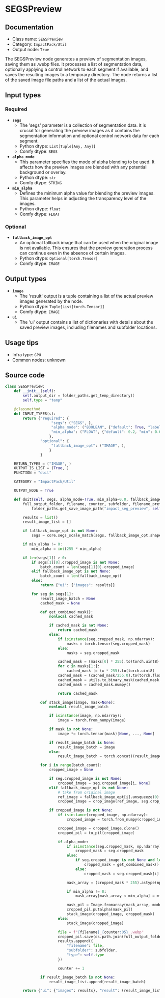 # SEGSPreview
## Documentation
- Class name: `SEGSPreview`
- Category: `ImpactPack/Util`
- Output node: `True`

The SEGSPreview node generates a preview of segmentation images, saving them as .webp files. It processes a list of segmentation data, optionally applying a control network to each segment if available, and saves the resulting images to a temporary directory. The node returns a list of the saved image file paths and a list of the actual images.
## Input types
### Required
- **`segs`**
    - The 'segs' parameter is a collection of segmentation data. It is crucial for generating the preview images as it contains the segmentation information and optional control network data for each segment.
    - Python dtype: `List[Tuple[Any, Any]]`
    - Comfy dtype: `SEGS`
- **`alpha_mode`**
    - This parameter specifies the mode of alpha blending to be used. It affects how the preview images are blended with any potential background or overlay.
    - Python dtype: `str`
    - Comfy dtype: `STRING`
- **`min_alpha`**
    - Defines the minimum alpha value for blending the preview images. This parameter helps in adjusting the transparency level of the images.
    - Python dtype: `float`
    - Comfy dtype: `FLOAT`
### Optional
- **`fallback_image_opt`**
    - An optional fallback image that can be used when the original image is not available. This ensures that the preview generation process can continue even in the absence of certain images.
    - Python dtype: `Optional[torch.Tensor]`
    - Comfy dtype: `IMAGE`
## Output types
- **`image`**
    - The 'result' output is a tuple containing a list of the actual preview images generated by the node.
    - Python dtype: `Tuple[List[torch.Tensor]]`
    - Comfy dtype: `IMAGE`
- **`ui`**
    - The 'ui' output contains a list of dictionaries with details about the saved preview images, including filenames and subfolder locations.
## Usage tips
- Infra type: `GPU`
- Common nodes: unknown


## Source code
```python
class SEGSPreview:
    def __init__(self):
        self.output_dir = folder_paths.get_temp_directory()
        self.type = "temp"

    @classmethod
    def INPUT_TYPES(s):
        return {"required": {
                     "segs": ("SEGS", ),
                     "alpha_mode": ("BOOLEAN", {"default": True, "label_on": "enable", "label_off": "disable"}),
                     "min_alpha": ("FLOAT", {"default": 0.2, "min": 0.0, "max": 1.0, "step": 0.01}),
                    },
                "optional": {
                     "fallback_image_opt": ("IMAGE", ),
                    }
                }

    RETURN_TYPES = ("IMAGE", )
    OUTPUT_IS_LIST = (True, )
    FUNCTION = "doit"

    CATEGORY = "ImpactPack/Util"

    OUTPUT_NODE = True

    def doit(self, segs, alpha_mode=True, min_alpha=0.0, fallback_image_opt=None):
        full_output_folder, filename, counter, subfolder, filename_prefix = \
            folder_paths.get_save_image_path("impact_seg_preview", self.output_dir, segs[0][1], segs[0][0])

        results = list()
        result_image_list = []

        if fallback_image_opt is not None:
            segs = core.segs_scale_match(segs, fallback_image_opt.shape)

        if min_alpha != 0:
            min_alpha = int(255 * min_alpha)

        if len(segs[1]) > 0:
            if segs[1][0].cropped_image is not None:
                batch_count = len(segs[1][0].cropped_image)
            elif fallback_image_opt is not None:
                batch_count = len(fallback_image_opt)
            else:
                return {"ui": {"images": results}}

            for seg in segs[1]:
                result_image_batch = None
                cached_mask = None

                def get_combined_mask():
                    nonlocal cached_mask

                    if cached_mask is not None:
                        return cached_mask
                    else:
                        if isinstance(seg.cropped_mask, np.ndarray):
                            masks = torch.tensor(seg.cropped_mask)
                        else:
                            masks = seg.cropped_mask

                        cached_mask = (masks[0] * 255).to(torch.uint8)
                        for x in masks[1:]:
                            cached_mask |= (x * 255).to(torch.uint8)
                        cached_mask = (cached_mask/255.0).to(torch.float32)
                        cached_mask = utils.to_binary_mask(cached_mask, 0.1)
                        cached_mask = cached_mask.numpy()

                        return cached_mask

                def stack_image(image, mask=None):
                    nonlocal result_image_batch

                    if isinstance(image, np.ndarray):
                        image = torch.from_numpy(image)

                    if mask is not None:
                        image *= torch.tensor(mask)[None, ..., None]

                    if result_image_batch is None:
                        result_image_batch = image
                    else:
                        result_image_batch = torch.concat((result_image_batch, image), dim=0)

                for i in range(batch_count):
                    cropped_image = None

                    if seg.cropped_image is not None:
                        cropped_image = seg.cropped_image[i, None]
                    elif fallback_image_opt is not None:
                        # take from original image
                        ref_image = fallback_image_opt[i].unsqueeze(0)
                        cropped_image = crop_image(ref_image, seg.crop_region)

                    if cropped_image is not None:
                        if isinstance(cropped_image, np.ndarray):
                            cropped_image = torch.from_numpy(cropped_image)

                        cropped_image = cropped_image.clone()
                        cropped_pil = to_pil(cropped_image)

                        if alpha_mode:
                            if isinstance(seg.cropped_mask, np.ndarray):
                                cropped_mask = seg.cropped_mask
                            else:
                                if seg.cropped_image is not None and len(seg.cropped_image) != len(seg.cropped_mask):
                                    cropped_mask = get_combined_mask()
                                else:
                                    cropped_mask = seg.cropped_mask[i].numpy()

                            mask_array = (cropped_mask * 255).astype(np.uint8)

                            if min_alpha != 0:
                                mask_array[mask_array < min_alpha] = min_alpha

                            mask_pil = Image.fromarray(mask_array, mode='L').resize(cropped_pil.size)
                            cropped_pil.putalpha(mask_pil)
                            stack_image(cropped_image, cropped_mask)
                        else:
                            stack_image(cropped_image)

                        file = f"{filename}_{counter:05}_.webp"
                        cropped_pil.save(os.path.join(full_output_folder, file))
                        results.append({
                            "filename": file,
                            "subfolder": subfolder,
                            "type": self.type
                        })

                        counter += 1

                if result_image_batch is not None:
                    result_image_list.append(result_image_batch)

        return {"ui": {"images": results}, "result": (result_image_list,) }

```
